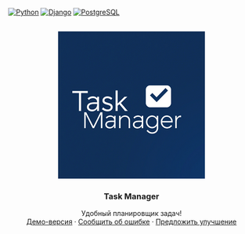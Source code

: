 <!-- PROJECT SHIELDS -->
[![Python][Python-shield]][Python-url]
[![Django][Django-shield]][Django-url]
[![PostgreSQL][PostgreSQL-shield]][PostgreSQL-url]


<!-- PROJECT LOGO -->
<br />
<div align="center">
  <a href="https://github.com/meteopavel/Task_Manager">
    <img src="images/logo-big.png" alt="Logo" width="300" height="300">
  </a>

  <h3 align="center">Task Manager</h3>

  <p align="center">
    Удобный планировщик задач!
    <br />
    <a href="https://taskmanager.meteopavel.space">Демо-версия</a>
    ·
    <a href="https://github.com/meteopavel/Task_Manager/issues/new?labels=bug">Сообщить об ошибке</a>
    ·
    <a href="https://github.com/meteopavel/Task_Manager/issues/new?labels=enhancement">Предложить улучшение</a>
  </p>
</div>

<!-- MARKDOWN LINKS & IMAGES -->
<!-- https://www.markdownguide.org/basic-syntax/#reference-style-links -->
[Python-shield]: https://img.shields.io/badge/Python-v3.9-blue?style=flat&logo=python&labelColor=FDEBD0&logoColor=blue
[Python-url]: https://www.python.org/downloads/release/python-3921/
[Django-shield]: https://img.shields.io/badge/Django-v3.2-green?style=flat&logo=django&labelColor=FDEBD0&logoColor=blue
[Django-url]: https://docs.djangoproject.com/en/5.0/releases/3.2/
[PostgreSQL-shield]: https://img.shields.io/badge/PostgreSQL-v13.10-blue?style=flat&logo=PostgreSQL&labelColor=FDEBD0&logoColor=blue
[PostgreSQL-url]: https://www.postgresql.org/docs/13/release-13-10.html 